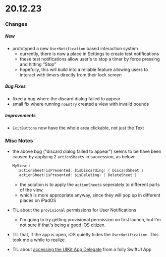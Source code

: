 # 20.12.23



### Changes

##### New

- prototyped a new `UserNotification` based interaction system
  - currently, there is now a place in Settings to create test notifications
  - these test notifications allow user's to stop a timer by force pressing and hitting "Stop"
  - hopefully, this will build into a reliable feature allowing users to interact with timers directly from their lock screen



##### Bug Fixes

- fixed a bug where the discard dialog failed to appear
- small fix where running `noEntry` created a view with invalid bounds



##### Improvements

- `ExitButtons` now have the whole area clickable, not just the Text



### Misc Notes

- the above bug ("discard dialog failed to appear") seems to be have been caused by applying 2 `actionSheet`s in succession, as below:

  ```swift
  MyView()
  	.actionSheet(isPresented: $isDiscarding) { DiscardSheet }
  	.actionSheet(isPresented: $isDeleting) { DeleteSheet }
  ```

  - the solution is to apply the `actionSheet`s seperately to different parts of the view,
  - which is more appropriate anyway, since they will pop up in different places on iPadOS

- TIL about the `provisional` permissions for User Notifications
  - I'm going to try getting provisional permission on first launch, but I'm not sure if that's being a good iOS citizen.
- TIL that, if the app is open, iOS quietly hides the `UserNotification`. This took me a while to realize.

- TIL about [accessing the UIKit App Delegate](https://www.hackingwithswift.com/quick-start/swiftui/what-is-the-uiapplicationdelegateadaptor-property-wrapper) from a fully SwiftUI App

